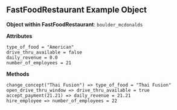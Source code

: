 ## FastFoodRestaurant Example Object

**Object within FastFoodRestaurant**: `boulder_mcdonalds`

**Attributes**

```
type_of_food = "American"
drive_thru_available = false
daily_revenue = 0.0
number_of_employees = 21
```

**Methods**

```
change_concept("Thai Fusion") => type_of_food = "Thai Fusion"
open_drive_thru_window => drive_thru_available = true
accept_payment(21.21) => daily_revenue = 21.21
hire_employee => number_of_employees = 22
```

